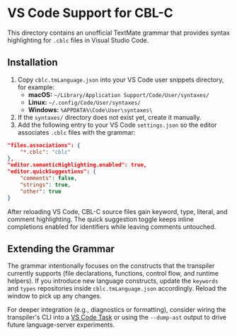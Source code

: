 # VS Code Support for CBL-C

This directory contains an unofficial TextMate grammar that provides syntax highlighting for `.cblc` files in Visual Studio Code.

## Installation

1. Copy `cblc.tmLanguage.json` into your VS Code user snippets directory, for example:
   * **macOS:** `~/Library/Application Support/Code/User/syntaxes/`
   * **Linux:** `~/.config/Code/User/syntaxes/`
   * **Windows:** `%APPDATA%\Code\User\syntaxes\`
2. If the `syntaxes/` directory does not exist yet, create it manually.
3. Add the following entry to your VS Code `settings.json` so the editor associates `.cblc` files with the grammar:

```json
"files.associations": {
    "*.cblc": "cblc"
},
"editor.semanticHighlighting.enabled": true,
"editor.quickSuggestions": {
    "comments": false,
    "strings": true,
    "other": true
}
```

After reloading VS Code, CBL-C source files gain keyword, type, literal, and comment highlighting. The quick suggestion toggle keeps inline completions enabled for identifiers while leaving comments untouched.

## Extending the Grammar

The grammar intentionally focuses on the constructs that the transpiler currently supports (file declarations, functions, control flow, and runtime helpers). If you introduce new language constructs, update the `keywords` and `types` repositories inside `cblc.tmLanguage.json` accordingly. Reload the window to pick up any changes.

For deeper integration (e.g., diagnostics or formatting), consider wiring the transpiler's CLI into a [VS Code Task](https://code.visualstudio.com/docs/editor/tasks) or using the `--dump-ast` output to drive future language-server experiments.
